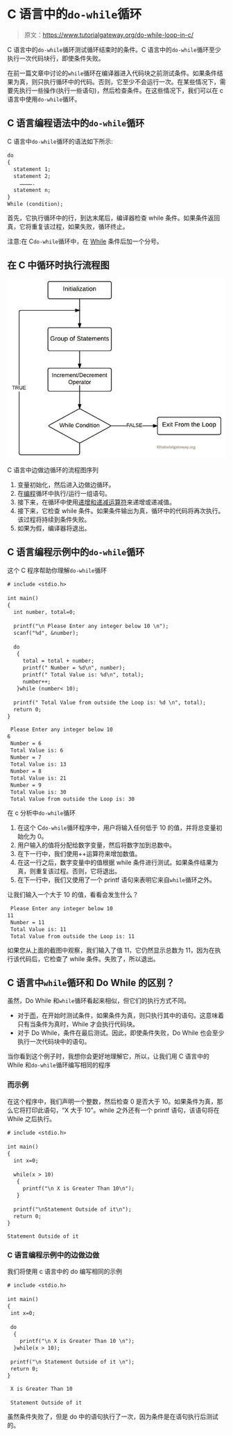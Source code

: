 # C 语言中的`do-while`循环

> 原文：<https://www.tutorialgateway.org/do-while-loop-in-c/>

C 语言中的`do-while`循环测试循环结束时的条件。C 语言中的`do-while`循环至少执行一次代码块行，即使条件失败。

在前一篇文章中讨论的`while`循环在编译器进入代码块之前测试条件。如果条件结果为真，则只执行循环中的代码。否则，它至少不会运行一次。在某些情况下，需要先执行一些操作(执行一些语句)，然后检查条件。在这些情况下，我们可以在 c 语言中使用`do-while`循环。

## C 语言编程语法中的`do-while`循环

C 语言中`do-while`循环的语法如下所示:

```
do
{
  statement 1;
  statement 2;
    ………….
  statement n;
}
While (condition);
```

首先，它执行循环中的行，到达末尾后，编译器检查 while 条件。如果条件返回真，它将重复该过程，如果失败，循环终止。

注意:在 C`do-while`循环中，在 [While](https://www.tutorialgateway.org/while-loop-in-c/) 条件后加一个分号。

## 在 C 中循环时执行流程图

![Do While Loop in C Programming Flow Chart](img/fb1088ea231e0b6939828e088676eb6d.png)

C 语言中边做边循环的流程图序列

1.  变量初始化，然后进入边做边循环。
2.  在[编程](https://www.tutorialgateway.org/c-programming/)循环中执行/运行一组语句。
3.  接下来，在循环中使用[递增和递减运算符](https://www.tutorialgateway.org/increment-and-decrement-operators-in-c/)来递增或递减值。
4.  接下来，它检查 while 条件。如果条件输出为真，循环中的代码将再次执行。该过程将持续到条件失败。
5.  如果为假，编译器将退出。

## C 语言编程示例中的`do-while`循环

这个 C 程序帮助你理解`do-while`循环

```
# include <stdio.h>

int main()
{
  int number, total=0;

  printf("\n Please Enter any integer below 10 \n");
  scanf("%d", &number);

  do
   {
     total = total + number;
     printf(" Number = %d\n", number);
     printf(" Total Value is: %d\n", total); 
     number++;
   }while (number< 10);

  printf(" Total Value from outside the Loop is: %d \n", total);
  return 0;
}
```

```
 Please Enter any integer below 10 
6
 Number = 6
 Total Value is: 6
 Number = 7
 Total Value is: 13
 Number = 8
 Total Value is: 21
 Number = 9
 Total Value is: 30
 Total Value from outside the Loop is: 30 
```

在 c 分析中`do-while`循环

1.  在这个 C`do-while`循环程序中，用户将输入任何低于 10 的值，并将总变量初始化为 0。
2.  用户输入的值将分配给数字变量，然后将数字加到总数中。
3.  在下一行中，我们使用++运算符来增加数值。
4.  在这一行之后，数字变量中的值根据 while 条件进行测试。如果条件结果为真，则重复该过程。否则，它将退出。
5.  在下一行中，我们又使用了一个 printf 语句来表明它来自`while`循环之外。

让我们输入一个大于 10 的值，看看会发生什么？

```
 Please Enter any integer below 10 
11
 Number = 11
 Total Value is: 11
 Total Value from outside the Loop is: 11 
```

如果您从上面的截图中观察，我们输入了值 11，它仍然显示总数为 11，因为在执行该代码后，它检查了 while 条件。失败了，所以退出。

## C 语言中`while`循环和 Do While 的区别？

虽然，Do While 和`while`循环看起来相似，但它们的执行方式不同。

*   对于[而](https://www.tutorialgateway.org/while-loop-in-c/)，在开始时测试条件，如果条件为真，则只执行其中的语句。这意味着只有当条件为真时，While 才会执行代码块。
*   对于 Do While，条件在最后测试。因此，即使条件失败，Do While 也会至少执行一次代码块中的语句。

当你看到这个例子时，我想你会更好地理解它，所以，让我们用 C 语言中的 While 和`do-while`循环编写相同的程序

### 而示例

在这个程序中，我们声明一个整数，然后检查 0 是否大于 10。如果条件为真，那么它将打印此语句，“X 大于 10”。while 之外还有一个 printf 语句，该语句将在 While 之后执行。

```
# include <stdio.h>

int main()
{
  int x=0;

  while(x > 10)
   {
     printf("\n X is Greater Than 10\n");
   }

  printf("\nStatement Outside of it\n");
  return 0;
}
```

```
Statement Outside of it
```

### C 语言编程示例中的边做边做

我们将使用 c 语言中的 do 编写相同的示例

```
# include <stdio.h>

int main()
{
 int x=0;

 do
  {
    printf("\n X is Greater Than 10 \n");
  }while(x > 10);

 printf("\n Statement Outside of it \n");
 return 0;
}
```

```
 X is Greater Than 10 

 Statement Outside of it
```

虽然条件失败了，但是 do 中的语句执行了一次，因为条件是在语句执行后测试的。